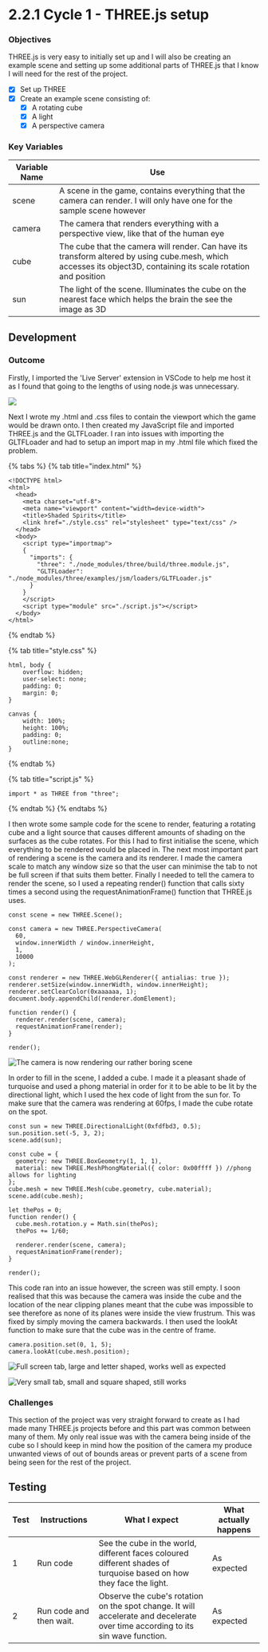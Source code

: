 # 2.2.1 Cycle 1 - THREE.js setup

### Objectives

THREE.js is very easy to initially set up and I will also be creating an example scene and setting up some additional parts of THREE.js that I know I will need for the rest of the project.

* [x] Set up THREE
* [x] Create an example scene consisting of:
  * [x] A rotating cube
  * [x] A light
  * [x] A perspective camera

### Key Variables

| Variable Name | Use                                                                                                                                                              |
| ------------- | ---------------------------------------------------------------------------------------------------------------------------------------------------------------- |
| scene         | A scene in the game, contains everything that the camera can render. I will only have one for the sample scene however                                           |
| camera        | The camera that renders everything with a perspective view, like that of the human eye                                                                           |
| cube          | The cube that the camera will render. Can have its transform altered by using cube.mesh, which accesses its object3D, containing its scale rotation and position |
| sun           | The light of the scene. Illuminates the cube on the nearest face which helps the brain the see the image as 3D                                                   |

## Development

### Outcome

Firstly, I imported the 'Live Server' extension in VSCode to help me host it as I found that going to the lengths of using node.js was unnecessary.&#x20;

![](<../.gitbook/assets/image (4) (1).png>)

Next I wrote my .html and .css files to contain the viewport which the game would be drawn onto. I then created my JavaScript file and imported THREE.js and the GLTFLoader. I ran into issues with importing the GLTFLoader and had to setup an import map in my .html file which fixed the problem.

{% tabs %}
{% tab title="index.html" %}
```
<!DOCTYPE html>
<html>
  <head>
    <meta charset="utf-8">
    <meta name="viewport" content="width=device-width">
    <title>Shaded Spirits</title>
    <link href="./style.css" rel="stylesheet" type="text/css" />
  </head>
  <body>
    <script type="importmap">
    {
      "imports": {
        "three": "./node_modules/three/build/three.module.js",
        "GLTFLoader": "./node_modules/three/examples/jsm/loaders/GLTFLoader.js"
      }
    }
    </script> 
    <script type="module" src="./script.js"></script>
  </body>
</html>
```
{% endtab %}

{% tab title="style.css" %}
```
html, body {
	overflow: hidden;
    user-select: none;
    padding: 0;
    margin: 0;
}

canvas {
	width: 100%; 
	height: 100%;
	padding: 0;
    outline:none;
}
```
{% endtab %}

{% tab title="script.js" %}
```
import * as THREE from "three";
```
{% endtab %}
{% endtabs %}

I then wrote some sample code for the scene to render, featuring a rotating cube and a light source that causes different amounts of shading on the surfaces as the cube rotates. For this I had to first initialise the scene, which everything to be rendered would be placed in. The next most important part of rendering a scene is the camera and its renderer. I made the camera scale to match any window size so that the user can minimise the tab to not be full screen if that suits them better. Finally I needed to tell the camera to render the scene, so I used a repeating render() function that calls sixty times a second using the requestAnimationFrame() function that THREE.js uses.

```
const scene = new THREE.Scene();

const camera = new THREE.PerspectiveCamera(
  60,
  window.innerWidth / window.innerHeight,
  1,
  10000
);

const renderer = new THREE.WebGLRenderer({ antialias: true });
renderer.setSize(window.innerWidth, window.innerHeight);
renderer.setClearColor(0xaaaaaa, 1);
document.body.appendChild(renderer.domElement);

function render() {
  renderer.render(scene, camera);
  requestAnimationFrame(render);
}

render();
```

![The camera is now rendering our rather boring scene](<../.gitbook/assets/image (3) (1).png>)

In order to fill in the scene, I added a cube. I made it a pleasant shade of turquoise and used a phong material in order for it to be able to be lit by the directional light, which I used the hex code of light from the sun for. To make sure that the camera was rendering at 60fps, I made the cube rotate on the spot.

```
const sun = new THREE.DirectionalLight(0xfdfbd3, 0.5);
sun.position.set(-5, 3, 2);
scene.add(sun);

const cube = {
  geometry: new THREE.BoxGeometry(1, 1, 1),
  material: new THREE.MeshPhongMaterial({ color: 0x00ffff }) //phong allows for lighting
};
cube.mesh = new THREE.Mesh(cube.geometry, cube.material);
scene.add(cube.mesh);

let thePos = 0;
function render() {
  cube.mesh.rotation.y = Math.sin(thePos);
  thePos += 1/60;
  
  renderer.render(scene, camera);
  requestAnimationFrame(render);
}

render();
```

This code ran into an issue however, the screen was still empty. I soon realised that this was because the camera was inside the cube and the location of the near clipping planes meant that the cube was impossible to see therefore as none of its planes were inside the view frustrum. This was fixed by simply moving the camera backwards. I then used the lookAt function to make sure that the cube was in the centre of frame.

```
camera.position.set(0, 1, 5);
camera.lookAt(cube.mesh.position);
```

![Full screen tab, large and letter shaped, works well as expected](<../.gitbook/assets/image (2) (1) (2).png>)

![Very small tab, small and square shaped, still works](<../.gitbook/assets/image (6) (1) (1).png>)

### Challenges

This section of the project was very straight forward to create as I had made many THREE.js projects before and this part was common between many of them. My only real issue was with the camera being inside of the cube so I should keep in mind how the position of the camera my produce unwanted views of out of bounds areas or prevent parts of a scene from being seen for the rest of the project.

## Testing

| Test | Instructions            | What I expect                                                                                                                   | What actually happens |
| ---- | ----------------------- | ------------------------------------------------------------------------------------------------------------------------------- | --------------------- |
| 1    | Run code                | See the cube in the world, different faces coloured different shades of turquoise based on how they face the light.             | As expected           |
| 2    | Run code and then wait. | Observe the cube's rotation on the spot change. It will accelerate and decelerate over time according to its sin wave function. | As expected           |

